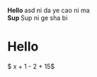 <strong> Hello </strong> asd ni da ye cao ni ma
<br>
<strong> Sup </strong>
Sup
ni ge sha bi <h1> Hello </h1>

$ x + 1  - 2 + 15$
